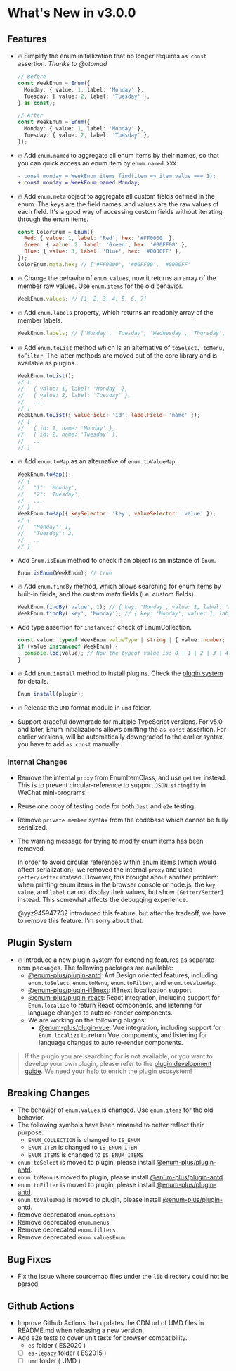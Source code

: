 # What's New in v3.0.0

## Features

- 🔥 Simplify the enum initialization that no longer requires `as const` assertion. _Thanks to @otomad_

  ```ts
  // Before
  const WeekEnum = Enum({
    Monday: { value: 1, label: 'Monday' },
    Tuesday: { value: 2, label: 'Tuesday' },
  } as const);

  // After
  const WeekEnum = Enum({
    Monday: { value: 1, label: 'Monday' },
    Tuesday: { value: 2, label: 'Tuesday' },
  });
  ```

- 🔥 Add `enum.named` to aggregate all enum items by their names, so that you can quick access an enum item by `enum.named.XXX`.

  ```diff
  - const monday = WeekEnum.items.find(item => item.value === 1);
  + const monday = WeekEnum.named.Monday;
  ```

- 🔥 Add `enum.meta` object to aggregate all custom fields defined in the enum. The keys are the field names, and values are the raw values of each field. It's a good way of accessing custom fields without iterating through the enum items.

  ```js
  const ColorEnum = Enum({
    Red: { value: 1, label: 'Red', hex: '#FF0000' },
    Green: { value: 2, label: 'Green', hex: '#00FF00' },
    Blue: { value: 3, label: 'Blue', hex: '#0000FF' },
  });
  ColorEnum.meta.hex; // ['#FF0000', '#00FF00', '#0000FF'
  ```

- 🔥 Change the behavior of `enum.values`, now it returns an array of the member raw values. Use `enum.items` for the old behavior.

  ```js
  WeekEnum.values; // [1, 2, 3, 4, 5, 6, 7]
  ```

- 🔥 Add `enum.labels` property, which returns an readonly array of the member labels.

  ```js
  WeekEnum.labels; // ['Monday', 'Tuesday', 'Wednesday', 'Thursday', 'Friday', 'Saturday', 'Sunday']
  ```

- 🔥 Add `enum.toList` method which is an alternative of `toSelect`、`toMenu`、`toFilter`. The latter methods are moved out of the core library and is available as plugins.

  ```js
  WeekEnum.toList();
  // [
  //   { value: 1, label: 'Monday' },
  //   { value: 2, label: 'Tuesday' },
  //   ...
  // ]
  WeekEnum.toList({ valueField: 'id', labelField: 'name' });
  // [
  //   { id: 1, name: 'Monday' },
  //   { id: 2, name: 'Tuesday' },
  //   ...
  // ]
  ```

- 🔥 Add `enum.toMap` as an alternative of `enum.toValueMap`.

  ```js
  WeekEnum.toMap();
  // {
  //   "1": 'Monday',
  //   "2": 'Tuesday',
  //   ...
  // }
  WeekEnum.toMap({ keySelector: 'key', valueSelector: 'value' });
  // {
  //   "Monday": 1,
  //   "Tuesday": 2,
  //   ...
  // }
  ```

- Add `Enum.isEnum` method to check if an object is an instance of `Enum`.

  ```js
  Enum.isEnum(WeekEnum); // true
  ```

- 🔥 Add `enum.findBy` method, which allows searching for enum items by built-in fields, and the custom _meta_ fields (i.e. custom fields).

  ```js
  WeekEnum.findBy('value', 1); // { key: 'Monday', value: 1, label: 'Monday' }
  WeekEnum.findBy('key', 'Monday'); // { key: 'Monday', value: 1, label: 'Monday' }
  ```

- Add type assertion for `instanceof` check of EnumCollection.

  ```ts
  const value: typeof WeekEnum.valueType | string | { value: number; name: string };
  if (value instanceof WeekEnum) {
    console.log(value); // Now the typeof value is: 0 | 1 | 2 | 3 | 4 | 5 | 6
  }
  ```

- 🔥 Add `Enum.install` method to install plugins. Check the [plugin system](#plugin-system) for details.

  ```ts
  Enum.install(plugin);
  ```

- 🔥 Release the `UMD` format module in `umd` folder.
- Support graceful downgrade for multiple TypeScript versions. For v5.0 and later, Enum initializations allows omitting the `as const` assertion. For earlier versions, will be automatically downgraded to the earlier syntax, you have to add `as const` manually.

### Internal Changes

- Remove the internal `proxy` from EnumItemClass, and use `getter` instead. This is to prevent circular-reference to support `JSON.stringify` in WeChat mini-programs.
- Reuse one copy of testing code for both `Jest` and `e2e` testing.
- Remove `private member` syntax from the codebase which cannot be fully serialized.
- The warning message for trying to modify enum items has been removed.

  In order to avoid circular references within enum items (which would affect serialization), we removed the internal `proxy` and used `getter/setter` instead. However, this brought about another problem: when printing enum items in the browser console or node.js, the `key`, `value`, and `label` cannot display their values, but show `[Getter/Setter]` instead. This somewhat affects the debugging experience.

  @yyz945947732 introduced this feature, but after the tradeoff, we have to remove this feature. I'm sorry about that.

## Plugin System

- 🔥 Introduce a new plugin system for extending features as separate npm packages. The following packages are available:
  - [@enum-plus/plugin-antd](https://github.com/shijistar/enum-plus/tree/master/packages/plugin-antd): Ant Design oriented features, including `enum.toSelect`, `enum.toMenu`, `enum.toFilter`, and `enum.toValueMap`.
  - [@enum-plus/plugin-i18next](https://github.com/shijistar/enum-plus/tree/master/packages/plugin-i18next): i18next localization support.
  - [@enum-plus/plugin-react](https://github.com/shijistar/enum-plus/tree/master/packages/plugin-react): React integration, including support for `Enum.localize` to return React components, and listening for language changes to auto re-render components.
  - We are working on the following plugins:
    - [@enum-plus/plugin-vue](https://github.com/shijistar/enum-plus/tree/master/packages/plugin-vue): Vue integration, including support for `Enum.localize` to return Vue components, and listening for language changes to auto re-render components.

> If the plugin you are searching for is not available, or you want to develop your own plugin, please refer to the [plugin development guide](./plugin-development.md). We need your help to enrich the plugin ecosystem!

## Breaking Changes

- The behavior of `enum.values` is changed. Use `enum.items` for the old behavior.
- The following symbols have been renamed to better reflect their purpose:
  - `ENUM_COLLECTION` is changed to `IS_ENUM`
  - `ENUM_ITEM` is changed to `IS_ENUM_ITEM`
  - `ENUM_ITEMS` is changed to `IS_ENUM_ITEMS`
- `enum.toSelect` is moved to plugin, please install [@enum-plus/plugin-antd](https://www.npmjs.com/package/@enum-plus/plugin-antd).
- `enum.toMenu` is moved to plugin, please install [@enum-plus/plugin-antd](https://www.npmjs.com/package/@enum-plus/plugin-antd).
- `enum.toFilter` is moved to plugin, please install [@enum-plus/plugin-antd](https://www.npmjs.com/package/@enum-plus/plugin-antd).
- `enum.toValueMap` is moved to plugin, please install [@enum-plus/plugin-antd](https://www.npmjs.com/package/@enum-plus/plugin-antd).
- Remove deprecated `enum.options`
- Remove deprecated `enum.menus`
- Remove deprecated `enum.filters`
- Remove deprecated `enum.valuesEnum`.

## Bug Fixes

- Fix the issue where sourcemap files under the `lib` directory could not be parsed.

## Github Actions

- Improve Github Actions that updates the CDN url of UMD files in README.md when releasing a new version.
- Add e2e tests to cover unit tests for browser compatibility.
  - `es` folder ( ES2020 )
  - [ ] `es-legacy` folder ( ES2015 )
  - [ ] `umd` folder ( UMD )

